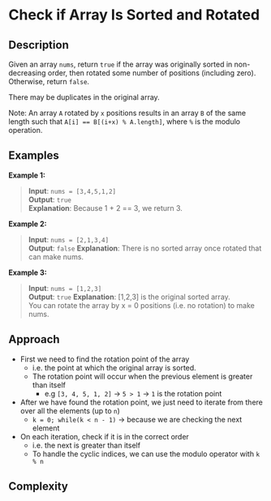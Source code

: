 # Check if Array Is Sorted and Rotated
## Description
Given an array `nums`, return `true` if the array was originally sorted in non-decreasing order, then rotated some number of positions (including zero). Otherwise, return `false`.

There may be duplicates in the original array.

Note: An array `A` rotated by `x` positions results in an array `B` of the same length such that `A[i] == B[(i+x) % A.length]`, where `%` is the modulo operation.

## Examples
**Example 1:**
> **Input**: `nums = [3,4,5,1,2]`  
**Output**: `true`    
**Explanation**: Because 1 + 2 == 3, we return 3.

**Example 2:**
> **Input**: `nums = [2,1,3,4]`    
**Output**: `false`
**Explanation**: There is no sorted array once rotated that can make nums.

**Example 3:**
> **Input**: `nums = [1,2,3]`  
**Output**: `true`
**Explanation**: [1,2,3] is the original sorted array.  
You can rotate the array by x = 0 positions (i.e. no rotation) to make nums.

## Approach
- First we need to find the rotation point of the array
  + i.e. the point at which the original array is sorted.
  + The rotation point will occur when the previous element is greater than itself
    - e.g `[3, 4, 5, 1, 2]` -> `5 > 1` -> `1` is the rotation point
- After we have found the rotation point, we just need to iterate from there over all the elements (up to `n`)
  + `k = 0; while(k < n - 1)` -> because we are checking the next element
- On each iteration, check if it is in the correct order
  + i.e. the next is greater than itself
  + To handle the cyclic indices, we can use the modulo operator with `k % n`

## Complexity